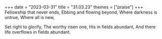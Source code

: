+++
date = "2023-03-31"
title = "31.03.23"
themes = ["praise"]
+++
Fellowship that never ends,
Ebbing and flowing beyond,
Where darkness is untrue,
Where all is new,

Set right to glorify,
The worthy risen one, 
His in fields abundant,
And there life overflows in fields abundant.
